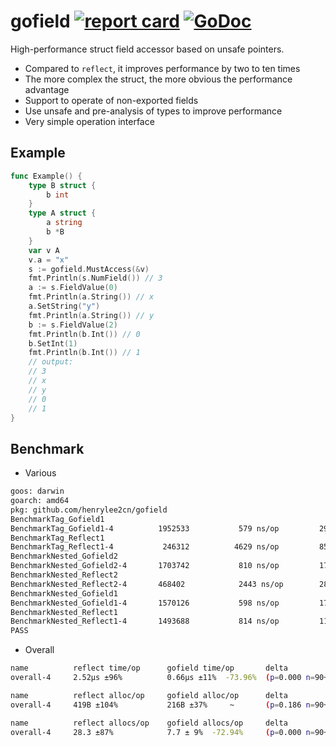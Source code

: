 # gofield [![report card](https://goreportcard.com/badge/github.com/henrylee2cn/gofield?style=flat-square)](http://goreportcard.com/report/henrylee2cn/gofield) [![GoDoc](https://img.shields.io/badge/godoc-reference-blue.svg?style=flat-square)](https://godoc.org/github.com/henrylee2cn/gofield)

High-performance struct field accessor based on unsafe pointers.

- Compared to `reflect`, it improves performance by two to ten times
- The more complex the struct, the more obvious the performance advantage
- Support to operate of non-exported fields
- Use unsafe and pre-analysis of types to improve performance
- Very simple operation interface

## Example

```go
func Example() {
	type B struct {
		b int
	}
	type A struct {
		a string
		b *B
	}
	var v A
	v.a = "x"
	s := gofield.MustAccess(&v)
	fmt.Println(s.NumField()) // 3
	a := s.FieldValue(0)
	fmt.Println(a.String()) // x
	a.SetString("y")
	fmt.Println(a.String()) // y
	b := s.FieldValue(2)
	fmt.Println(b.Int()) // 0
	b.SetInt(1)
	fmt.Println(b.Int()) // 1
	// output:
	// 3
	// x
	// y
	// 0
	// 1
}
```

## Benchmark

- Various

```sh
goos: darwin
goarch: amd64
pkg: github.com/henrylee2cn/gofield
BenchmarkTag_Gofield1
BenchmarkTag_Gofield1-4      	 1952533	       579 ns/op	     296 B/op	       7 allocs/op
BenchmarkTag_Reflect1
BenchmarkTag_Reflect1-4      	  246312	      4629 ns/op	     856 B/op	      53 allocs/op
BenchmarkNested_Gofield2
BenchmarkNested_Gofield2-4       1703742	       810 ns/op	     176 B/op	       8 allocs/op
BenchmarkNested_Reflect2
BenchmarkNested_Reflect2-4       468402	           2443 ns/op	     288 B/op	      26 allocs/op
BenchmarkNested_Gofield1
BenchmarkNested_Gofield1-4   	 1570126	       598 ns/op	     176 B/op	       8 allocs/op
BenchmarkNested_Reflect1
BenchmarkNested_Reflect1-4   	 1493688	       814 ns/op	     112 B/op	       6 allocs/op
PASS
```

- Overall

```sh
name          reflect time/op      gofield time/op       delta
overall-4     2.52µs ±96%          0.66µs ±11%  -73.96%  (p=0.000 n=90+88)

name          reflect alloc/op     gofield alloc/op      delta
overall-4     419B ±104%           216B ±37%     ~       (p=0.186 n=90+90)

name          reflect allocs/op    gofield allocs/op     delta
overall-4     28.3 ±87%            7.7 ± 9%  -72.94%     (p=0.000 n=90+90)
```
